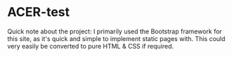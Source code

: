 # ACER-test
Quick note about the project:
I primarily used the Bootstrap framework for this site, as it's quick and simple to implement static pages with. This could very easily be converted to pure HTML & CSS if required.
